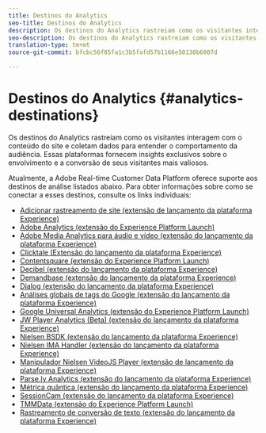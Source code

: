 ```yaml
---
title: Destinos do Analytics
seo-title: Destinos do Analytics
description: Os destinos do Analytics rastreiam como os visitantes interagem com o conteúdo do site e coletam dados para entender o comportamento da audiência. Essas plataformas fornecem insights exclusivos sobre o envolvimento e a conversão de seus visitantes mais valiosos.
seo-description: Os destinos do Analytics rastreiam como os visitantes interagem com o conteúdo do site e coletam dados para entender o comportamento da audiência. Essas plataformas fornecem insights exclusivos sobre o envolvimento e a conversão de seus visitantes mais valiosos.
translation-type: tm+mt
source-git-commit: bfcbc56f05fa1c3b5fafd57b1166e50130b6007d

---
```



# Destinos do Analytics {#analytics-destinations}

Os destinos do Analytics rastreiam como os visitantes interagem com o conteúdo do site e coletam dados para entender o comportamento da audiência. Essas plataformas fornecem insights exclusivos sobre o envolvimento e a conversão de seus visitantes mais valiosos.

Atualmente, a Adobe Real-time Customer Data Platform oferece suporte aos destinos de análise listados abaixo. Para obter informações sobre como se conectar a esses destinos, consulte os links individuais:

* [Adicionar rastreamento de site (extensão de lançamento da plataforma Experience)](/help/rtcdp/destinations/adform-extension.md)
* [Adobe Analytics (extensão do Experience Platform Launch)](/help/rtcdp/destinations/adobe-analytics-extension.md)
* [Adobe Media Analytics para áudio e vídeo (extensão do lançamento da plataforma Experience)](/help/rtcdp/destinations/adobe-video-analytics-extension.md)
* [Clicktale (Extensão do lançamento da plataforma Experience)](/help/rtcdp/destinations/clicktale-extension.md)
* [Contentsquare (extensão do Experience Platform Launch)](/help/rtcdp/destinations/contentsquare-extension.md)
* [Decibel (extensão do lançamento da plataforma Experience)](/help/rtcdp/destinations/decibel-extension.md)
* [Demandbase (extensão do lançamento da plataforma Experience)](/help/rtcdp/destinations/demandbase-extension.md)
* [Dialog (extensão do lançamento da plataforma Experience)](/help/rtcdp/destinations/dialogtech-extension.md)
* [Análises globais de tags do Google (extensão do lançamento da plataforma Experience)](/help/rtcdp/destinations/gtag-analytics-extension.md)
* [Google Universal Analytics (extensão do Experience Platform Launch)](/help/rtcdp/destinations/google-universal-analytics-extension.md)
* [JW Player Analytics (Beta) (extensão do lançamento da plataforma Experience)](/help/rtcdp/destinations/jw-player-analytics-extension.md)
* [Nielsen BSDK (extensão do lançamento da plataforma Experience)](nielsen-bsdk-extension.md)
* [Nielsen IMA Handler (extensão do lançamento da plataforma Experience)](nielsen-ima-extension.md)
* [Manipulador Nielsen VideoJS Player (extensão de lançamento da plataforma Experience)](nielsen-videojs-extension.md)
* [Parse.ly Analytics (extensão do lançamento da plataforma Experience)](parsely-extension.md)
* [Métrica quântica (extensão do lançamento da plataforma Experience)](quantum-metric-extension.md)
* [SessionCam (extensão do lançamento da plataforma Experience)](sessioncam-extension.md)
* [TMMData (extensão do Experience Platform Launch)](tmmdata-extension.md)
* [Rastreamento de conversão de texto (extensão do lançamento da plataforma Experience)](yext-extension.md)

